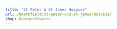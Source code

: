 ```yaml
---
title: "St Peter & St James Hospice"
url: /heathfield/st-peter-und-st-james-hospice/
shop: Gebrauchtwaren
---
```


